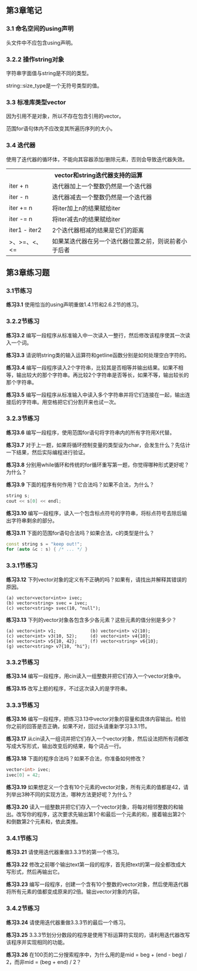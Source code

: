 ## 第3章笔记

### 3.1 命名空间的using声明
头文件中不应包含using声明。

### 3.2.2 操作string对象
字符串字面值与string是不同的类型。

string::size_type是一个无符号类型的值。

### 3.3 标准库类型vector
因为引用不是对象，所以不存在包含引用的vector。

范围for语句体内不应改变其所遍历序列的大小。

### 3.4 迭代器
使用了迭代器的循环体，不能向其容器添加/删除元素，否则会导致迭代器失效。

<table>
    <tr>
        <th colspan="2">vector和string迭代器支持的运算</th>
    </tr>
    <tr>
        <td>iter + n</td> <td>迭代器加上一个整数仍然是一个迭代器</td>
    </tr>
    <tr>
        <td>iter - n</td> <td>迭代器减去一个整数仍然是一个迭代器</td>
    </tr>
    <tr>
        <td>iter += n</td> <td>将iter加上n的结果赋给iter</td>
    </tr>
    <tr>
        <td>iter -= n</td> <td>将iter减去n的结果赋给iter</td>
    </tr>
    <tr>
        <td>iter1 - iter2</td> <td>2个迭代器相减的结果是它们的距离</td>
    </tr>
    <tr>
        <td> >、>=、<、<= </td> <td>如果某迭代器在另一个迭代器位置之前，则说前者小于后者</td>
    </tr>
</table>









## 第3章练习题
### 3.1节练习
<b>练习3.1</b> 使用恰当的using声明重做1.4.1节和2.6.2节的练习。

### 3.2.2节练习
<b>练习3.2</b> 编写一段程序从标准输入中一次读入一整行，然后修改该程序使其一次读入一个词。

<b>练习3.3</b> 请说明string类的输入运算符和getline函数分别是如何处理空白字符的。

<b>练习3.4</b> 编写一段程序读入2个字符串，比较其是否相等并输出结果。如果不相等，输出较大的那个字符串。再比较2个字符串是否等长，如果不等，输出较长的那个字符串。

<b>练习3.5</b> 编写一段程序从标准输入中读入多个字符串并将它们连接在一起，输出连接后的字符串。用空格把它们分割开来也试一次。


### 3.2.3节练习
<b>练习3.6</b> 编写一段程序，使用范围for语句将字符串内的所有字符用X代替。

<b>练习3.7</b> 对于上一题，如果将循环控制变量的类型设为char，会发生什么？先估计一下结果，然后实际编程进行验证。

<b>练习3.8</b> 分别用while循环和传统的for循环重写第一题，你觉得哪种形式更好呢？为什么？

<b>练习3.9</b> 下面的程序有何作用？它合法吗？如果不合法，为什么？
```c++
string s;
cout << s[0] << endl;
```
<b>练习3.10</b> 编写一段程序，读入一个包含标点符号的字符串，将标点符号去除后输出字符串剩余的部分。

<b>练习3.11</b> 下面的范围for语句合法吗？如果合法，c的类型是什么？
```c++
const string s = "keep out!";
for (auto &c : s) { /* ... */ }
```

### 3.3.1节练习
<b>练习3.12</b> 下列vector对象的定义有不正确的吗？如果有，请找出并解释其错误的原因。
```text
(a) vector<vector<int>> ivec;
(b) vector<string> svec = ivec;
(c) vector<string> svec(10, "null");
```

<b>练习3.13</b> 下列的vector对象各包含多少各元素？这些元素的值分别是多少？
```text
(a) vector<int> v1;             (b) vector<int> v2(10);
(c) vector<int> v3(10, 52);     (d) vector<int> v4{10};
(e) vector<int> v5{10, 42};     (f) vector<string> v6{10};
(g) vector<string> v7{10, "hi"};
```

### 3.3.2节练习
<b>练习3.14</b> 编写一段程序，用cin读入一组整数并把它们存入一个vector对象中。

<b>练习3.15</b> 改写上题的程序，不过这次读入的是字符串。

### 3.3.3节练习
<b>练习3.16</b> 编写一段程序，把练习3.13中vector对象的容量和具体内容输出。检验你之前的回答是否正确，如果不对，回过头请重新学习3.3.1节。

<b>练习3.17</b> 从cin读入一组词并把它们存入一个vector对象，然后设法把所有词都改写成大写形式，输出改变后的结果，每个词占一行。

<b>练习3.18</b> 下面的程序合法吗？如果不合法，你准备如何修改？
```c++
vector<int> ivec;
ivec[0] = 42;
```

<b>练习3.19</b> 如果想定义一个含有10个元素的vector对象，所有元素的值都是42，请列举出3种不同的实现方法，哪种方法更好呢？为什么？

<b>练习3.20</b> 读入一组整数并把它们存入一个vector对象，将每对相邻整数的和输出。改写你的程序，这次要求先输出第1个和最后一个元素的和，接着输出第2个和倒数第2个元素和，依此类推。

### 3.4.1节练习
<b>练习3.21</b> 请使用迭代器重做3.3.3节的第一个练习。

<b>练习3.22</b> 修改之前哪个输出text第一段的程序，首先把text的第一段全都改成大写形式，然后再输出它。

<b>练习3.23</b> 编写一段程序，创建一个含有10个整数的vector对象，然后使用迭代器将所有元素的值都变成原来的2倍。输出vector对象的内容。

### 3.4.2节练习
<b>练习3.24</b> 请使用迭代器重做3.3.3节的最后一个练习。

<b>练习3.25</b> 3.3.3节划分分数段的程序是使用下标运算符实现的，请利用迭代器改写该程序并实现相同的功能。

<b>练习3.26</b> 在100页的二分搜索程序中，为什么用的是mid = beg + (end - beg) / 2，而非mid = (beg + end) / 2？



